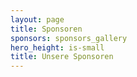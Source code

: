 ```yaml
---
layout: page
title: Sponsoren
sponsors: sponsors_gallery
hero_height: is-small
title: Unsere Sponsoren
---
```

